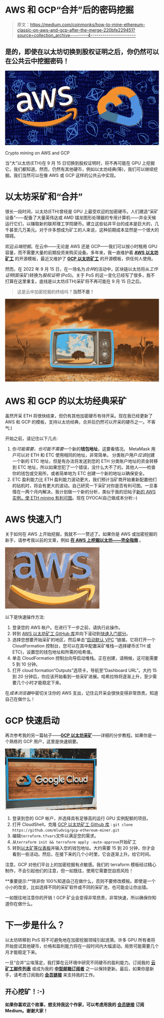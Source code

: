 # AWS 和 GCP“合并”后的密码挖掘

> 原文：<https://medium.com/coinmonks/how-to-mine-ethereum-classic-on-aws-and-gcp-after-the-merge-220bfe229451?source=collection_archive---------4----------------------->

## 是的，即使在以太坊切换到股权证明之后，你仍然可以在公共云中挖掘密码！

![](img/266e4237700ef9a757629ff74a36ca7d.png)

Crypto mining on AWS and GCP

当“大”以太坊(ETH)在 9 月 15 日切换到股权证明时，将不再可能在 GPU 上挖掘它。我们都知道。然而，仍然有其他硬币，例如以太坊经典(等)，我们可以继续挖掘。我们当然可以在像 AWS 或 GCP 这样的公共云中实现。

# 以太坊采矿和“合并”

很长一段时间，以太坊(ETH)曾经是 GPU 上最受欢迎的加密硬币。人们建造“采矿设备”——配备了大量英伟达或 AMD 镭龙图形处理器的专用计算机——并全天候运行它们，以赚取新的联邦理工学院硬币。建立这些钻井平台的成本是巨大的，几千甚至几万美元。对于许多想成为矿工的人来说，这种前期成本显然是一个很大的障碍。

欢迎*云端挖掘*。在云中——无论是 AWS 还是 GCP——我们可以按小时租用 GPU 容量，而不需要大量的前期投资来购买设备。多年来，我一直维护着 [**AWS 以太坊矿工**](https://github.com/mludvig/aws-ethereum-miner) 的开源模板，最近又维护了 [**GCP 以太坊矿工**](https://github.com/mludvig/gcp-ethereum-miner) 的开源模板，供任何人使用。

然而，在 2022 年 9 月 15 日，在一场名为*合并*的活动中，区块链以太坊将从*工作证明*(即采矿)转换为*股权证明* (PoS)。关于 PoS 的这一变化已经写了很多，我不打算在这里重复。底线是以太坊(ETH)采矿将不再可能在 9 月 15 日之后。

> 这是云中加密挖掘的终结吗？**当然不是！**

![](img/00303540f96617bfe2c6386e1c9abd92.png)

# AWS 和 GCP 的以太坊经典采矿

虽然开采 ETH 将很快结束，但仍有其他加密硬币有待开采。现在我已经更新了 AWS 和 GCP 的模板，支持以太坊经典，合并后仍然可以开采的硬币之一。不客气:)

开始之前，请记住以下几点:

1.  你*可能需要，也可能不需要*一个新的**钱包地址**，这要看情况。
    MetaMask 用户可以对 ETH 和 ETC 使用相同的地址，非常简单。
    分类账户用户*应该*创建一个新的 ETC 地址，但是有办法将发送到您的 ETH 分类账户地址的资金转移到 ETC 地址，所以如果您犯了一个错误，没什么大不了的。其他人——检查你的钱包或交易所，或者简单地为 ETC 创建一个新的地址以确保安全。
2.  ETC 盈利能力比 ETH 盈利能力波动更大，我们预计当矿商开始重新配置他们的钻机时，将会有更大的波动。自己研究一下采矿对你是否有利可图。一旦事情在一两个月内解决，我计划做一个新的分析，类似于我的旧帖子[新的 AWS 实例，使 ETH mining 有利可图](/coinmonks/new-aws-instance-that-makes-eth-mining-profitable-1dd87183cce7)。现在 DYOCA(自己做成本分析:-)

# AWS 快速入门

关于如何在 AWS 上开始挖掘，我就不一一赘述了。如果你是 AWS 或加密挖掘的新手，请参考我以前的文章，例如 [**在 AWS 上挖掘以太坊——完全指南**](/coinmonks/mining-ethereum-on-aws-the-complete-guide-6d1211b90da9) 。

![](img/158776c61153468d043a45b9979ee363.png)

以下是快速操作方法:

1.  登录您的 AWS 帐户。在进行下一步之前，请执行此操作。
2.  转到 [AWS 以太坊矿工 GitHub 库](https://github.com/mludvig/aws-ethereum-miner)并向下滚动到[快速入门部分](https://github.com/mludvig/aws-ethereum-miner#quick-start)。
3.  选择您想要开始采矿的地区，然后单击“[启动默认 VPC](https://console.aws.amazon.com/cloudformation/home?region=us-east-1#/stacks/new?stackName=ethminer&templateURL=https://s3.us-west-2.amazonaws.com/cnl4uehyq6/ethminer/template-eth-default-vpc.yml) ”链接。它将打开一个 CloudFormation 控制台，您可以在其中配置采矿堆栈—选择硬币(ETH 或 ETC)，设置您的钱包地址和所需的哈希值。
4.  单击 CloudFormation 控制台向导启动堆栈。正在创建，请稍候，这可能需要 5 到 10 分钟。
5.  打开 cloud formation“Outputs”选项卡，导航至“Dashboard URL”。大约 15 到 20 分钟后，你应该开始看到一些采矿进展。哈希拉特将逐渐上升，至少需要几个小时才能稳定下来。

在*成本浏览器*中密切关注你的 AWS 支出，记住云开采会很快变得非常昂贵。知道自己在做什么！

# GCP 快速启动

再次参考我的另一篇帖子——[**GCP 以太坊采矿**](/coinmonks/easy-ethereum-mining-on-gcp-576f0aaaeeed)——详细的分步教程。如果你是一个熟练的 GCP 用户，这里是快速纲要。

![](img/47134243b16ca035767217765ecedb54.png)

1.  登录到您的 GCP 帐户，并选择具有足够高的运行 GPU 实例配额的项目。
2.  打开 CloudShell，克隆 [GCP 以太坊矿工 Github 库](https://github.com/mludvig/gcp-ethereum-miner) :
    `git clone https://github.com/mludvig/gcp-ethereum-miner.git`
3.  编辑`terraform.tfvars`文件以满足您的需求。
4.  从`terraform init && terraform apply -auto-approve`开始矿工
5.  转到[以太矿等仪表板](https://etc.ethermine.org)并输入您的钱包地址。大约需要 15 到 20 分钟，你才会看到一些活动。然后，在接下来的几个小时里，它会逐渐上升。给它时间。

注意，GCP 对他们平台上的加密挖掘有点敏感。我们的 terraform 模板经过精心制作，不会引起他们的注意，但一如既往，使用它需要您自担风险！

**重要提示:**除非你 100%知道自己在做什么，否则不要修改模板。即使是一个小小的改变，比如选择不同的采矿软件或不同的采矿池，也可能会让你出错。

一如既往地注意你的开销！GCP 矿业会变得非常昂贵，非常快速，所以确保你知道你在做什么。

# 下一步是什么？

以太坊转移到 PoS 将不可避免地在加密挖掘领域引起涟漪。许多 GPU 所有者将开始尝试其他硬币，价格和盈利能力将在一段时间内大幅波动。局势可能需要几个月才能稳定下来。

一旦“合并”尘埃落定，我打算在云环境中研究不同硬币的盈利能力。订阅我的 [**云矿工邮件列表**](http://eepurl.com/h2_oZ5) 或成为我的 [**中型邮箱订阅者**](https://michael-ludvig.medium.com/subscribe) 之一以保持更新。最后，如果你是新手，请考虑订阅我的 [**会员链接**](https://michael-ludvig.medium.com/membership) 来支持我的工作。

## 开心挖矿！:-)

**如果你喜欢这个故事，想支持我这个作家，可以考虑用我的** [**会员链接**](https://michael-ludvig.medium.com/membership) **订阅 Medium。谢谢大家！**